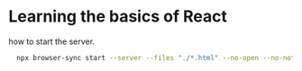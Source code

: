 # Learning the basics of React

how to start the server.

```sh
  npx browser-sync start --server --files "./*.html" --no-open --no-notify --directory
```
